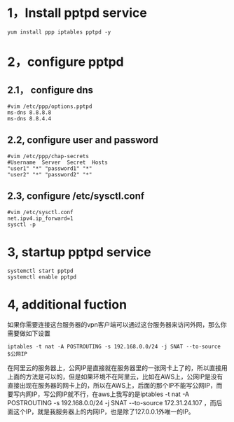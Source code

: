 
# 1，Install pptpd service
```
yum install ppp iptables pptpd -y

```
# 2，configure pptpd
## 2.1， configure dns
```
#vim /etc/ppp/options.pptpd
ms-dns 8.8.8.8
ms-dns 8.8.4.4
```
## 2.2, configure user and password
```sybase
#vim /etc/ppp/chap-secrets
#Username  Server  Secret  Hosts
"user1" "*" "password1" "*"
"user2" "*" "password2" "*"
```
## 2.3, configure /etc/sysctl.conf
```sybase
#vim /etc/sysctl.conf
net.ipv4.ip_forward=1
sysctl -p 
```

# 3, startup pptpd service
```
systemctl start pptpd
systemctl enable pptpd
```


# 4, additional fuction
如果你需要连接这台服务器的vpn客户端可以通过这台服务器来访问外网，那么你需要做如下设置
```
iptables -t nat -A POSTROUTING -s 192.168.0.0/24 -j SNAT --to-source $公网IP
```
在阿里云的服务器上，公网IP是直接就在服务器里的一张网卡上了的，所以直接用上面的方法是可以的，但是如果环境不在阿里云，比如在AWS上，公网IP是没有直接出现在服务器的网卡上的，所以在AWS上，后面的那个IP不能写公网IP，而要写内网IP，写公网IP就不行，在aws上我写的是iptables -t nat -A POSTROUTING -s 192.168.0.0/24 -j SNAT --to-source 172.31.24.107 ，而后面这个IP，就是我服务器上的内网IP，也是除了127.0.0.1外唯一的IP。